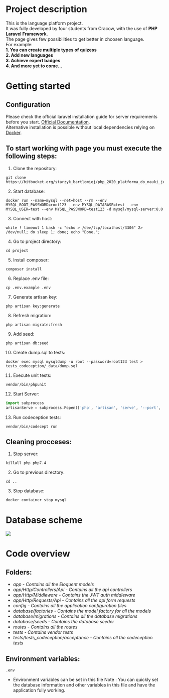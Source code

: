 # Project description
This is the language platform project.  
It was fully developed by four students from Cracow, with the use of **PHP Laravel Framework**.  
The page gives few possibilities to get better in choosen language.  
For example:  
**1. You can create multiple types of quizess**  
**2. Add new languages**  
**3. Achieve expert badges**  
**4. And more yet to come...**  

# Getting started
## Configuration
Please check the official laravel installation guide for server requirements before you start. [Official Documentation](https://laravel.com/docs/5.4/installation#installation "Official Documentation").  
Alternative installation is possible without local dependencies relying on [Docker](https://www.docker.com/ "Docker").

## To start working with page you must execute the following steps:  

1. Clone the repository:  

```
git clone https://bitbucket.org/starzyk_bartlomiej/php_2020_platforma_do_nauki_jezykow/src/master/ 
```   
2. Start database:  
```
docker run --name=mysql --net=host --rm --env MYSQL_ROOT_PASSWORD=root123 --env MYSQL_DATABASE=test --env MYSQL_USER=test --env MYSQL_PASSWORD=test123 -d mysql/mysql-server:8.0
```
3. Connect with host:  
```
while ! timeout 1 bash -c "echo > /dev/tcp/localhost/3306" 2> /dev/null; do sleep 1; done; echo "Done.";
```
4. Go to project directory:  
```
cd project  
```
5. Install composer:  
```
composer install
```
6. Replace .env file:  
```
cp .env.example .env
```

7. Generate artisan key:  
```
php artisan key:generate
```
8. Refresh migration:  
```
php artisan migrate:fresh
```
9. Add seed:  
```
php artisan db:seed
```
10. Create dump.sql to tests:  
```
docker exec mysql mysqldump -u root --password=root123 test > tests_codeception/_data/dump.sql
```
11.  Execute unit tests:  
```
vendor/bin/phpunit
```
12.  Start Server:  
```python
import subprocess
artisanServe = subprocess.Popen(['php', 'artisan', 'serve', '--port', '8888'])
```
13.  Run codeception tests:  
```
vendor/bin/codecept run
```
## Cleaning procceses:  
1. Stop server:
```
killall php php7.4
```
2. Go to previous directory:
```
cd ..
```
3. Stop database:
```
docker container stop mysql
```


# Database scheme
![](php_language_platform_Physical_Model-2021-01-26_16-53.svg)
# Code overview  
## Folders:
* <em>app - Contains all the Eloquent models</em>
* <em>app/Http/Controllers/Api - Contains all the api controllers</em>
* <em>app/Http/Middleware - Contains the JWT auth middleware</em>
* <em>app/Http/Requests/Api - Contains all the api form requests</em>
* <em>config - Contains all the application configuration files</em>
* <em>database/factories - Contains the model factory for all the models</em>
* <em>database/migrations - Contains all the database migrations</em>
* <em>database/seeds - Contains the database seeder</em>
* <em>routes - Contains all the routes</em>
* <em>tests - Contains vendor tests</em>
* <em>tests/tests_codeception/acceptance - Contains all the codeception tests</em>
  
## Environment variables:
```
.env
```
 - Environment variables can be set in this file
Note : You can quickly set the database information and other variables in this file and have the application fully working.

